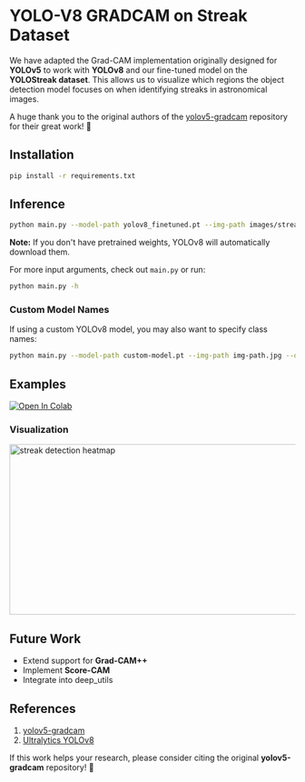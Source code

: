 # YOLO-V8 GRADCAM on Streak Dataset

We have adapted the Grad-CAM implementation originally designed for **YOLOv5** to work with **YOLOv8** and our fine-tuned model on the **YOLOStreak dataset**. This allows us to visualize which regions the object detection model focuses on when identifying streaks in astronomical images.

A huge thank you to the original authors of the [yolov5-gradcam](https://github.com/pooya-mohammadi/yolov5-gradcam) repository for their great work! 🚀  

## **Installation**  
```bash
pip install -r requirements.txt
```

## **Inference**  
```bash
python main.py --model-path yolov8_finetuned.pt --img-path images/streak.jpg --output-dir outputs
```

**Note:** If you don't have pretrained weights, YOLOv8 will automatically download them.  

For more input arguments, check out `main.py` or run:  
```bash
python main.py -h
```

### **Custom Model Names**  
If using a custom YOLOv8 model, you may also want to specify class names:  
```bash
python main.py --model-path custom-model.pt --img-path img-path.jpg --output-dir outputs --names streak,cosmic_ray,debris
```

## **Examples**  
[![Open In Colab](https://colab.research.google.com/assets/colab-badge.svg)](https://colab.research.google.com/github/your-repo/yolov8-gradcam/blob/main.ipynb)

### **Visualization**  
<img src="outputs/streak-res.jpg" alt="streak detection heatmap" height="300" width="1200">  

## **Future Work**  
- Extend support for **Grad-CAM++**  
- Implement **Score-CAM**  
- Integrate into deep_utils  

## **References**  
1. [yolov5-gradcam](https://github.com/pooya-mohammadi/yolov5-gradcam)  
2. [Ultralytics YOLOv8](https://github.com/ultralytics/ultralytics)  

If this work helps your research, please consider citing the original **yolov5-gradcam** repository! 🚀

